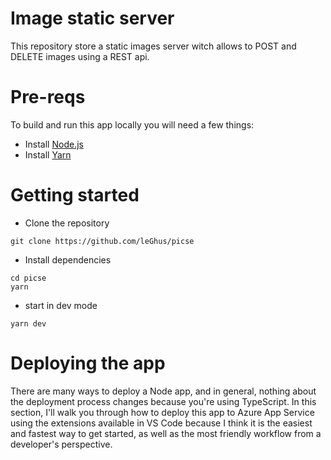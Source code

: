 # Image static server 

This repository store a static images server witch allows to POST and DELETE images using a REST api.


# Pre-reqs
To build and run this app locally you will need a few things:
- Install [Node.js](https://nodejs.org/en/)
- Install [Yarn](https://yarnpkg.com/getting-started/install)


# Getting started
- Clone the repository
```
git clone https://github.com/leGhus/picse
```
- Install dependencies
```
cd picse
yarn
```
- start in dev mode
```
yarn dev
```

# Deploying the app
There are many ways to deploy a Node app, and in general, nothing about the deployment process changes because you're using TypeScript.
In this section, I'll walk you through how to deploy this app to Azure App Service using the extensions available in VS Code because I think it is the easiest and fastest way to get started, as well as the most friendly workflow from a developer's perspective.
